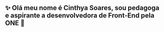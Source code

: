 ## ✨ Olá meu nome é Cinthya Soares, sou pedagoga e aspirante a desenvolvedora de Front-End pela ONE 🌸

  
